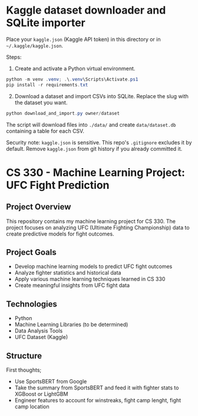 ﻿# Kaggle dataset downloader and SQLite importer

Place your `kaggle.json` (Kaggle API token) in this directory or in `~/.kaggle/kaggle.json`.

Steps:

1. Create and activate a Python virtual environment.

```powershell
python -m venv .venv; .\.venv\Scripts\Activate.ps1
pip install -r requirements.txt
```

2. Download a dataset and import CSVs into SQLite. Replace the slug with the dataset you want.

```powershell
python download_and_import.py owner/dataset
```

The script will download files into `./data/` and create `data/dataset.db` containing a table for each CSV.

Security note: `kaggle.json` is sensitive. This repo's `.gitignore` excludes it by default. Remove `kaggle.json` from git history if you already committed it.
# CS 330 - Machine Learning Project: UFC Fight Prediction

## Project Overview
This repository contains my machine learning project for CS 330. The project focuses on analyzing UFC (Ultimate Fighting Championship) data to create predictive models for fight outcomes.

## Project Goals
- Develop machine learning models to predict UFC fight outcomes
- Analyze fighter statistics and historical data
- Apply various machine learning techniques learned in CS 330
- Create meaningful insights from UFC fight data

## Technologies
- Python
- Machine Learning Libraries (to be determined)
- Data Analysis Tools
- UFC Dataset (Kaggle)

## Structure
First thoughts;
- Use SportsBERT from Google
- Take the summary from SportsBERT and feed it with fighter stats to XGBoost or LightGBM
- Engineer features to account for winstreaks, fight camp lenght, fight camp location

